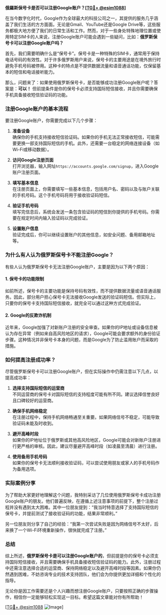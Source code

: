 **俄羅斯保号卡是否可以注册Google账户？[[TG💪+ @esim1088](https://t.me/s/esim1088)]**

在当今数字化时代，Google作为全球最大的科技公司之一，其提供的服务几乎涵盖了我们生活的方方面面。无论是Gmail、YouTube还是Google Drive等，这些服务都极大地方便了我们的日常生活和工作。然而，对于一些身处特殊地理位置或使用特定SIM卡的人来说，注册Google账户可能会遇到一些疑问，比如：**俄罗斯保号卡可以注册Google账户吗？**

首先，我们需要明确什么是“保号卡”。保号卡是一种特殊的SIM卡，通常用于保持电话号码的有效性。对于许多俄罗斯用户来说，保号卡的主要用途是在境外旅行时避免手机号码被停用。这种卡的特点是不提供数据流量和语音通话功能，仅保留基本的短信和电话接听能力。

那么，问题来了：如果使用俄罗斯保号卡，是否能够成功注册Google账户呢？答案是：**可以！** 但前提条件是你的保号卡必须支持国际短信接收，并且你需要确保手机具备接收短信验证码的功能。

### 注册Google账户的基本流程

要注册Google账户，你需要完成以下几个步骤：

1. **准备设备**  
   确保你的手机支持接收短信验证码。如果你的手机无法正常接收短信，可能需要更换一部支持国际短信的手机。此外，还需要一台稳定的网络连接设备（如Wi-Fi或移动数据）。

2. **访问Google注册页面**  
   打开浏览器，输入网址`https://accounts.google.com/signup`，进入Google账户注册页面。

3. **填写基本信息**  
   在注册页面上，你需要填写一些基本信息，包括用户名、密码以及与账户关联的手机号码。这个手机号码将用于接收验证码短信。

4. **验证手机号码**  
   填写完信息后，系统会发送一条包含验证码的短信到你提供的手机号码。你需要在规定时间内输入验证码以完成验证。

5. **设置账户信息**  
   验证完成后，你可以继续设置账户的其他信息，如安全问题、备用邮箱地址等。

### 为什么有人认为俄罗斯保号卡不能注册Google？

有些人认为俄罗斯保号卡无法注册Google账户，主要是因为以下两个原因：

#### 1. 保号卡的功能限制  
如前所述，保号卡的主要功能是保持号码有效性，而不提供数据流量或语音通话服务。因此，部分用户担心保号卡无法接收Google发送的验证码短信。但实际上，只要你的保号卡支持国际短信接收，就完全可以通过这种方式完成验证。

#### 2. Google的反欺诈机制  
近年来，Google加强了对新账户注册的安全审查。如果你的IP地址或设备信息被认为存在异常（例如来自高风险地区的请求），Google可能会要求额外的身份验证步骤。这种情况并非保号卡本身的问题，而是Google为了防止滥用账户而采取的措施。

### 如何提高注册成功率？

尽管俄罗斯保号卡可以注册Google账户，但在实际操作中仍需注意以下几点，以提高成功率：

1. **选择支持国际短信的运营商**  
   不同运营商的保号卡对国际短信的支持程度可能有所不同。建议选择信誉良好且口碑较好的运营商。

2. **确保手机网络稳定**  
   在注册过程中，保持手机网络畅通至关重要。如果网络信号不稳定，可能导致验证码未能及时收到。

3. **避开高峰时段**  
   如果你的IP地址位于俄罗斯或其他高风险地区，Google可能会对新账户注册进行更严格的审核。因此，建议尽量避开高峰时段（如凌晨至清晨）进行注册。

4. **使用备用手机号码**  
   如果你的保号卡无法顺利接收验证码，可以尝试使用朋友或家人的手机号码作为备用选项。

### 实际案例分享

为了帮助大家更好地理解这个问题，我特别采访了几位使用俄罗斯保号卡成功注册Google账户的朋友。他们普遍反映，在遵循上述注意事项的前提下，整个注册过程并没有遇到太大困难。其中一位朋友提到：“我当时特意选择了支持国际短信的保号卡，并提前测试了接收验证码的功能，结果非常顺利。”

另一位朋友则分享了自己的经验：“我第一次尝试失败是因为网络信号不太好，后来换了一个Wi-Fi环境重新操作，很快就完成了注册。”

### 总结

综上所述，**俄罗斯保号卡是可以注册Google账户的**，但前提是你的保号卡必须支持国际短信接收，并且需要确保手机具备接收短信验证码的能力。此外，注册过程中还需注意选择合适的运营商、保持网络稳定以及避开高峰时段等因素。如果你仍然遇到困难，不妨咨询专业的技术支持团队，他们会为你提供更加详细和个性化的指导。

无论你是因工作需要还是个人兴趣而想注册Google账户，只要按照正确的步骤操作，相信你一定能够轻松实现这一目标。希望这篇文章能对你有所帮助！

[[TG💪+ @esim1088](https://t.me/s/esim1088) ![Image](https://i.postimg.cc/4NQfJmqS/Snipaste-2025-05-13-00-14-12.png)]
